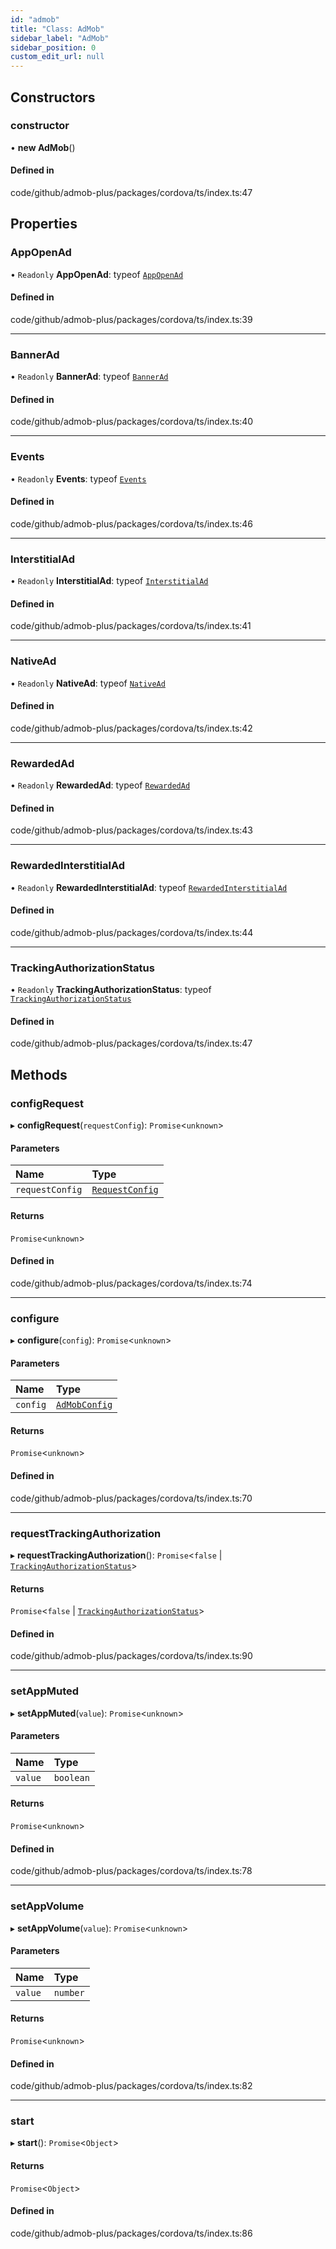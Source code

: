 ```yaml
---
id: "admob"
title: "Class: AdMob"
sidebar_label: "AdMob"
sidebar_position: 0
custom_edit_url: null
---
```


## Constructors

### constructor

• **new AdMob**()

#### Defined in

code/github/admob-plus/packages/cordova/ts/index.ts:47

## Properties

### AppOpenAd

• `Readonly` **AppOpenAd**: typeof [`AppOpenAd`](appopenad.md)

#### Defined in

code/github/admob-plus/packages/cordova/ts/index.ts:39

___

### BannerAd

• `Readonly` **BannerAd**: typeof [`BannerAd`](bannerad.md)

#### Defined in

code/github/admob-plus/packages/cordova/ts/index.ts:40

___

### Events

• `Readonly` **Events**: typeof [`Events`](../enums/events.md)

#### Defined in

code/github/admob-plus/packages/cordova/ts/index.ts:46

___

### InterstitialAd

• `Readonly` **InterstitialAd**: typeof [`InterstitialAd`](interstitialad.md)

#### Defined in

code/github/admob-plus/packages/cordova/ts/index.ts:41

___

### NativeAd

• `Readonly` **NativeAd**: typeof [`NativeAd`](nativead.md)

#### Defined in

code/github/admob-plus/packages/cordova/ts/index.ts:42

___

### RewardedAd

• `Readonly` **RewardedAd**: typeof [`RewardedAd`](rewardedad.md)

#### Defined in

code/github/admob-plus/packages/cordova/ts/index.ts:43

___

### RewardedInterstitialAd

• `Readonly` **RewardedInterstitialAd**: typeof [`RewardedInterstitialAd`](rewardedinterstitialad.md)

#### Defined in

code/github/admob-plus/packages/cordova/ts/index.ts:44

___

### TrackingAuthorizationStatus

• `Readonly` **TrackingAuthorizationStatus**: typeof [`TrackingAuthorizationStatus`](../enums/trackingauthorizationstatus.md)

#### Defined in

code/github/admob-plus/packages/cordova/ts/index.ts:47

## Methods

### configRequest

▸ **configRequest**(`requestConfig`): `Promise`<`unknown`\>

#### Parameters

| Name | Type |
| :------ | :------ |
| `requestConfig` | [`RequestConfig`](../index.md#requestconfig) |

#### Returns

`Promise`<`unknown`\>

#### Defined in

code/github/admob-plus/packages/cordova/ts/index.ts:74

___

### configure

▸ **configure**(`config`): `Promise`<`unknown`\>

#### Parameters

| Name | Type |
| :------ | :------ |
| `config` | [`AdMobConfig`](../index.md#admobconfig) |

#### Returns

`Promise`<`unknown`\>

#### Defined in

code/github/admob-plus/packages/cordova/ts/index.ts:70

___

### requestTrackingAuthorization

▸ **requestTrackingAuthorization**(): `Promise`<``false`` \| [`TrackingAuthorizationStatus`](../enums/trackingauthorizationstatus.md)\>

#### Returns

`Promise`<``false`` \| [`TrackingAuthorizationStatus`](../enums/trackingauthorizationstatus.md)\>

#### Defined in

code/github/admob-plus/packages/cordova/ts/index.ts:90

___

### setAppMuted

▸ **setAppMuted**(`value`): `Promise`<`unknown`\>

#### Parameters

| Name | Type |
| :------ | :------ |
| `value` | `boolean` |

#### Returns

`Promise`<`unknown`\>

#### Defined in

code/github/admob-plus/packages/cordova/ts/index.ts:78

___

### setAppVolume

▸ **setAppVolume**(`value`): `Promise`<`unknown`\>

#### Parameters

| Name | Type |
| :------ | :------ |
| `value` | `number` |

#### Returns

`Promise`<`unknown`\>

#### Defined in

code/github/admob-plus/packages/cordova/ts/index.ts:82

___

### start

▸ **start**(): `Promise`<`Object`\>

#### Returns

`Promise`<`Object`\>

#### Defined in

code/github/admob-plus/packages/cordova/ts/index.ts:86

